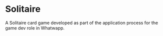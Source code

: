 # Solitaire
A Solitaire card game developed as part of the application process for the game dev role in Whatwapp.
